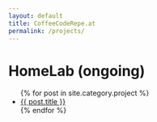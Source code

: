```yaml
---
layout: default
title: CoffeeCodeRepe.at
permalink: /projects/
---
```


<div id="projects">
  <h1>HomeLab (ongoing)</h1>
  <ul>
  {% for post in site.category.project %}
    <li><a href="{{ post.url }}">{{ post.title }}</a></li>
  {% endfor %}
</ul>
</div>
